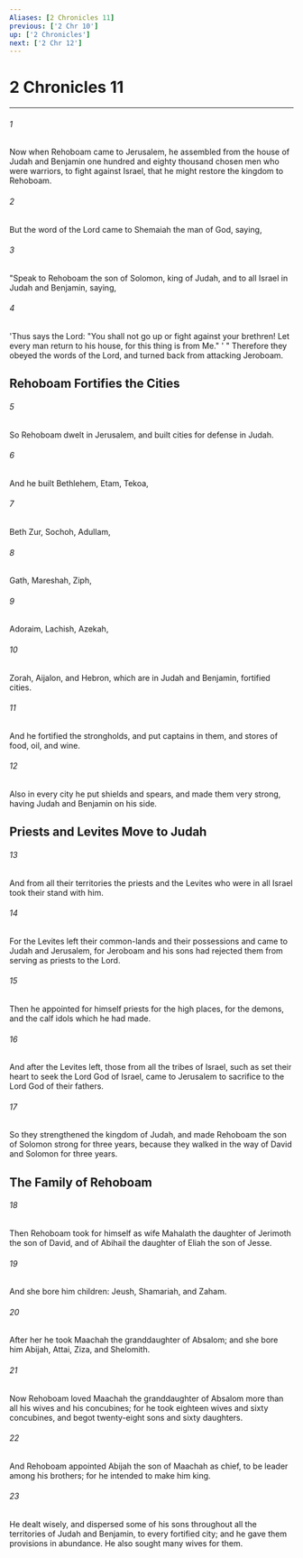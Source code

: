 ```yaml
---
Aliases: [2 Chronicles 11]
previous: ['2 Chr 10']
up: ['2 Chronicles']
next: ['2 Chr 12']
---
```

# 2 Chronicles 11

***


###### 1 
Now when Rehoboam came to Jerusalem, he assembled from the house of Judah and Benjamin one hundred and eighty thousand chosen men who were warriors, to fight against Israel, that he might restore the kingdom to Rehoboam. 

###### 2 
But the word of the Lord came to Shemaiah the man of God, saying, 

###### 3 
"Speak to Rehoboam the son of Solomon, king of Judah, and to all Israel in Judah and Benjamin, saying, 

###### 4 
'Thus says the Lord: "You shall not go up or fight against your brethren! Let every man return to his house, for this thing is from Me." ' " Therefore they obeyed the words of the Lord, and turned back from attacking Jeroboam.

## Rehoboam Fortifies the Cities 

###### 5 
So Rehoboam dwelt in Jerusalem, and built cities for defense in Judah. 

###### 6 
And he built Bethlehem, Etam, Tekoa, 

###### 7 
Beth Zur, Sochoh, Adullam, 

###### 8 
Gath, Mareshah, Ziph, 

###### 9 
Adoraim, Lachish, Azekah, 

###### 10 
Zorah, Aijalon, and Hebron, which are in Judah and Benjamin, fortified cities. 

###### 11 
And he fortified the strongholds, and put captains in them, and stores of food, oil, and wine. 

###### 12 
Also in every city he put shields and spears, and made them very strong, having Judah and Benjamin on his side.

## Priests and Levites Move to Judah 

###### 13 
And from all their territories the priests and the Levites who were in all Israel took their stand with him. 

###### 14 
For the Levites left their common-lands and their possessions and came to Judah and Jerusalem, for Jeroboam and his sons had rejected them from serving as priests to the Lord. 

###### 15 
Then he appointed for himself priests for the high places, for the demons, and the calf idols which he had made. 

###### 16 
And after the Levites left, those from all the tribes of Israel, such as set their heart to seek the Lord God of Israel, came to Jerusalem to sacrifice to the Lord God of their fathers. 

###### 17 
So they strengthened the kingdom of Judah, and made Rehoboam the son of Solomon strong for three years, because they walked in the way of David and Solomon for three years.

## The Family of Rehoboam 

###### 18 
Then Rehoboam took for himself as wife Mahalath the daughter of Jerimoth the son of David, and of Abihail the daughter of Eliah the son of Jesse. 

###### 19 
And she bore him children: Jeush, Shamariah, and Zaham. 

###### 20 
After her he took Maachah the granddaughter of Absalom; and she bore him Abijah, Attai, Ziza, and Shelomith. 

###### 21 
Now Rehoboam loved Maachah the granddaughter of Absalom more than all his wives and his concubines; for he took eighteen wives and sixty concubines, and begot twenty-eight sons and sixty daughters. 

###### 22 
And Rehoboam appointed Abijah the son of Maachah as chief, to be leader among his brothers; for he intended to make him king. 

###### 23 
He dealt wisely, and dispersed some of his sons throughout all the territories of Judah and Benjamin, to every fortified city; and he gave them provisions in abundance. He also sought many wives for them.
